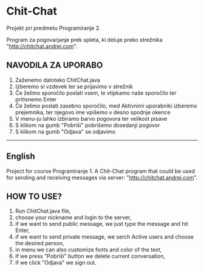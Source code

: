 # Chit-Chat

Projekt pri predmetu Programiranje 2.

Program za pogovarjanje prek spleta, ki deluje preko strežnika "http://chitchat.andrej.com".


## NAVODILA ZA UPORABO

1. Zaženemo datoteko ChitChat.java
2. Izberemo si vzdevek ter se prijavimo v strežnik
3. Če želimo sporočilo poslati vsem, le vtipkamo naše sporočilo ter pritisnemo Enter
4. Če želimo poslati zasebno sporočilo, med Aktivnimi uporabniki izberemo prejemnika, ter njegovo ime vpišemo v 
   desno spodnje okence
5. V menu-ju lahko izbiramo barvo pogovora ter velikost pisave
6. S klikom na gumb "Pobriši" pobrišemo dosedanji pogovor
7. S klikom na gumb "Odjava" se odjavimo


---------------------------------------------------------------------------------------------------------------
## English

Project for course Programiranje 1. A Chit-Chat program that could be used for sending and receiving messages via server: "http://chitchat.andrej.com".

## HOW TO USE?

1. Run ChitChat.java file,
2. choose your nickname and login to the server,
3. if we want to send public message, we just type the message and hit Enter,
4. if we want to send private message, we serch Active users and choose the desired person,
5. in menu we can also customize fonts and color of the text,
6. if we press "Pobriši" button we delete current conversation,
7. if we click "Odjava" we sign out.

